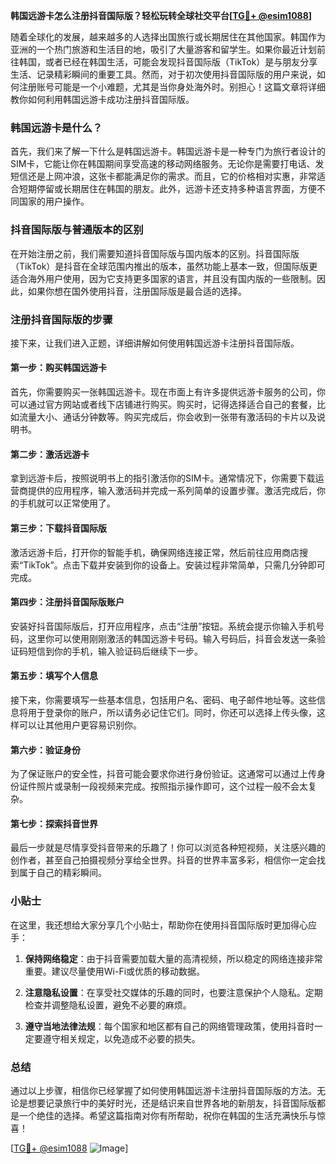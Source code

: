 **韩国远游卡怎么注册抖音国际版？轻松玩转全球社交平台[[TG💪+ @esim1088](https://t.me/s/esim1088)]**

随着全球化的发展，越来越多的人选择出国旅行或长期居住在其他国家。韩国作为亚洲的一个热门旅游和生活目的地，吸引了大量游客和留学生。如果你最近计划前往韩国，或者已经在韩国生活，可能会发现抖音国际版（TikTok）是与朋友分享生活、记录精彩瞬间的重要工具。然而，对于初次使用抖音国际版的用户来说，如何注册账号可能是一个小难题，尤其是当你身处海外时。别担心！这篇文章将详细教你如何利用韩国远游卡成功注册抖音国际版。

### 韩国远游卡是什么？

首先，我们来了解一下什么是韩国远游卡。韩国远游卡是一种专门为旅行者设计的SIM卡，它能让你在韩国期间享受高速的移动网络服务。无论你是需要打电话、发短信还是上网冲浪，这张卡都能满足你的需求。而且，它的价格相对实惠，非常适合短期停留或长期居住在韩国的朋友。此外，远游卡还支持多种语言界面，方便不同国家的用户操作。

### 抖音国际版与普通版本的区别

在开始注册之前，我们需要知道抖音国际版与国内版本的区别。抖音国际版（TikTok）是抖音在全球范围内推出的版本，虽然功能上基本一致，但国际版更适合海外用户使用，因为它支持更多国家的语言，并且没有国内版的一些限制。因此，如果你想在国外使用抖音，注册国际版是最合适的选择。

### 注册抖音国际版的步骤

接下来，让我们进入正题，详细讲解如何使用韩国远游卡注册抖音国际版。

#### 第一步：购买韩国远游卡

首先，你需要购买一张韩国远游卡。现在市面上有许多提供远游卡服务的公司，你可以通过官方网站或者线下店铺进行购买。购买时，记得选择适合自己的套餐，比如流量大小、通话分钟数等。购买完成后，你会收到一张带有激活码的卡片以及说明书。

#### 第二步：激活远游卡

拿到远游卡后，按照说明书上的指引激活你的SIM卡。通常情况下，你需要下载运营商提供的应用程序，输入激活码并完成一系列简单的设置步骤。激活完成后，你的手机就可以正常使用了。

#### 第三步：下载抖音国际版

激活远游卡后，打开你的智能手机，确保网络连接正常，然后前往应用商店搜索“TikTok”。点击下载并安装到你的设备上。安装过程非常简单，只需几分钟即可完成。

#### 第四步：注册抖音国际版账户

安装好抖音国际版后，打开应用程序，点击“注册”按钮。系统会提示你输入手机号码，这里你可以使用刚刚激活的韩国远游卡号码。输入号码后，抖音会发送一条验证码短信到你的手机，输入验证码后继续下一步。

#### 第五步：填写个人信息

接下来，你需要填写一些基本信息，包括用户名、密码、电子邮件地址等。这些信息将用于登录你的账户，所以请务必记住它们。同时，你还可以选择上传头像，这样可以让其他用户更容易识别你。

#### 第六步：验证身份

为了保证账户的安全性，抖音可能会要求你进行身份验证。这通常可以通过上传身份证件照片或录制一段视频来完成。按照指示操作即可，这个过程一般不会太复杂。

#### 第七步：探索抖音世界

最后一步就是尽情享受抖音带来的乐趣了！你可以浏览各种短视频，关注感兴趣的创作者，甚至自己拍摄视频分享给全世界。抖音的世界丰富多彩，相信你一定会找到属于自己的精彩瞬间。

### 小贴士

在这里，我还想给大家分享几个小贴士，帮助你在使用抖音国际版时更加得心应手：

1. **保持网络稳定**：由于抖音需要加载大量的高清视频，所以稳定的网络连接非常重要。建议尽量使用Wi-Fi或优质的移动数据。
   
2. **注意隐私设置**：在享受社交媒体的乐趣的同时，也要注意保护个人隐私。定期检查并调整隐私设置，避免不必要的麻烦。

3. **遵守当地法律法规**：每个国家和地区都有自己的网络管理政策，使用抖音时一定要遵守相关规定，以免造成不必要的损失。

### 总结

通过以上步骤，相信你已经掌握了如何使用韩国远游卡注册抖音国际版的方法。无论是想要记录旅行中的美好时光，还是结识来自世界各地的新朋友，抖音国际版都是一个绝佳的选择。希望这篇指南对你有所帮助，祝你在韩国的生活充满快乐与惊喜！

[[TG💪+ @esim1088](https://t.me/s/esim1088) ![Image](https://i.postimg.cc/4NQfJmqS/Snipaste-2025-05-13-00-14-12.png)]